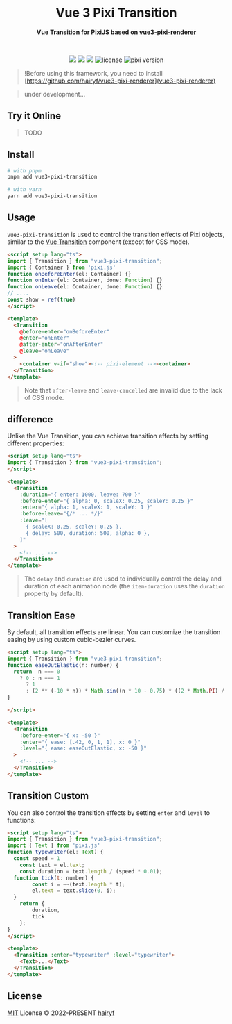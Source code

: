 <h1 align="center">Vue 3 Pixi Transition</h1>

<p align="center">
  <strong>Vue Transition for PixiJS based on <a href="https://github.com/hairyf/vue3-pixi-renderer">vue3-pixi-renderer</a> </strong>
</p>

<br />

<p align="center">
  <img src="https://img.shields.io/github/forks/hairyf/vue3-pixi-transition.svg?style=flat-square" />
  <img src="https://img.shields.io/github/stars/hairyf/vue3-pixi-transition.svg?style=flat-square" />
  <img src="https://img.shields.io/npm/dm/vue3-pixi-transition.svg?style=flat-square" />
  <img src="https://img.shields.io/badge/license-MIT-green.svg?style=flat-square" alt="license" />
  <img src="https://img.shields.io/badge/pixi-v7+-ff69b4.svg?style=flat-square" alt="pixi version" />
</p>

> !Before using this framework, you need to install [https://github.com/hairyf/vue3-pixi-renderer](vue3-pixi-renderer)


> under development...

## Try it Online

> TODO

## Install

```sh
# with pnpm
pnpm add vue3-pixi-transition

# with yarn
yarn add vue3-pixi-transition
```

## Usage

`vue3-pixi-transition` is used to control the transition effects of Pixi objects, similar to the [Vue Transition](https://cn.vuejs.org/guide/built-ins/transition.html#javascript-hooks) component (except for CSS mode).

```html
<script setup lang="ts">
import { Transition } from "vue3-pixi-transition";
import { Container } from 'pixi.js'
function onBeforeEnter(el: Container) {}
function onEnter(el: Container, done: Function) {}
function onLeave(el: Container, done: Function) {}
// ....
const show = ref(true)
</script>

<template>
  <Transition
    @before-enter="onBeforeEnter"
    @enter="onEnter"
    @after-enter="onAfterEnter"
    @leave="onLeave"
  >
    <container v-if="show"><!-- pixi-element --><container>
  </Transition>
</template>
```

> Note that `after-leave` and `leave-cancelled` are invalid due to the lack of CSS mode.

## difference

Unlike the Vue Transition, you can achieve transition effects by setting different properties:

```html
<script setup lang="ts">
import { Transition } from "vue3-pixi-transition";
</script>

<template>
  <Transition
    :duration="{ enter: 1000, leave: 700 }"
    :before-enter="{ alpha: 0, scaleX: 0.25, scaleY: 0.25 }"
    :enter="{ alpha: 1, scaleX: 1, scaleY: 1 }"
    :before-leave="{/* ... */}"
    :leave="[
      { scaleX: 0.25, scaleY: 0.25 },
      { delay: 500, duration: 500, alpha: 0 },
    ]"
  >
    <!-- ... -->
  </Transition>
</template>
```

> The `delay` and `duration` are used to individually control the delay and duration of each animation node (the `item-duration` uses the `duration` property by default).

## Transition Ease

By default, all transition effects are linear. You can customize the transition easing by using custom cubic-bezier curves.

```html
<script setup lang="ts">
import { Transition } from "vue3-pixi-transition";
function easeOutElastic(n: number) {
  return  n === 0
    ? 0 : n === 1
      ? 1
      : (2 ** (-10 * n)) * Math.sin((n * 10 - 0.75) * ((2 * Math.PI) / 3)) + 1
}

</script>

<template>
  <Transition
    :before-enter="{ x: -50 }"
    :enter="{ ease: [.42, 0, 1, 1], x: 0 }"
    :level="{ ease: easeOutElastic, x: -50 }"
  >
    <!-- ... -->
  </Transition>
</template>
```

## Transition Custom

You can also control the transition effects by setting `enter` and `level` to functions:

```html
<script setup lang="ts">
import { Transition } from "vue3-pixi-transition";
import { Text } from 'pixi.js'
function typewriter(el: Text) {
  const speed = 1
	const text = el.text;
	const duration = text.length / (speed * 0.01);
  function tick(t: number) {
		const i = ~~(text.length * t);
		el.text = text.slice(0, i);
  }
	return {
		duration,
		tick
	};
}
</script>

<template>
  <Transition :enter="typewriter" :level="typewriter">
    <Text>...</Text>
  </Transition>
</template>
```

## License

[MIT](./LICENSE) License © 2022-PRESENT [hairyf](https://github.com/hairyf)
